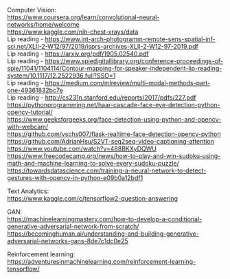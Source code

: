 Computer Vision: <br>
https://www.coursera.org/learn/convolutional-neural-networks/home/welcome <br>
https://www.kaggle.com/nih-chest-xrays/data <br>
Lip reading - https://www.int-arch-photogramm-remote-sens-spatial-inf-sci.net/XLII-2-W12/97/2019/isprs-archives-XLII-2-W12-97-2019.pdf <br>
Lip reading - https://arxiv.org/pdf/1905.02540.pdf <br>
Lip reading - https://www.spiedigitallibrary.org/conference-proceedings-of-spie/11041/1104114/Contour-mapping-for-speaker-independent-lip-reading-system/10.1117/12.2522936.full?SSO=1 <br>
Lip reading - https://medium.com/mlreview/multi-modal-methods-part-one-49361832bc7e <br>
Lip reading - http://cs231n.stanford.edu/reports/2017/pdfs/227.pdf <br>
https://pythonprogramming.net/haar-cascade-face-eye-detection-python-opencv-tutorial/ <br>
https://www.geeksforgeeks.org/face-detection-using-python-and-opencv-with-webcam/ <br>
https://github.com/vschs007/flask-realtime-face-detection-opencv-python <br>
https://github.com/AdrianHsu/S2VT-seq2seq-video-captioning-attention <br>
https://www.youtube.com/watch?v=488BKXyDQWU <br>
https://www.freecodecamp.org/news/how-to-play-and-win-sudoku-using-math-and-machine-learning-to-solve-every-sudoku-puzzle/ <br>
https://towardsdatascience.com/training-a-neural-network-to-detect-gestures-with-opencv-in-python-e09b0a12bdf1 <br>

Text Analytics: <br>
https://www.kaggle.com/c/tensorflow2-question-answering <br>

GAN: <br>
https://machinelearningmastery.com/how-to-develop-a-conditional-generative-adversarial-network-from-scratch/ <br>
https://becominghuman.ai/understanding-and-building-generative-adversarial-networks-gans-8de7c1dc0e25 <br>

Reinforcement learning: <br>
https://adventuresinmachinelearning.com/reinforcement-learning-tensorflow/ <br>

